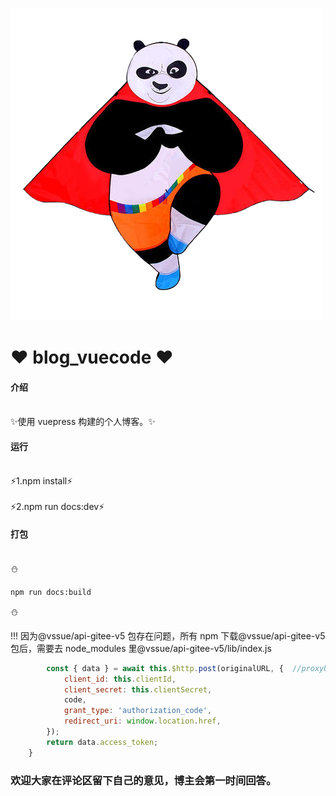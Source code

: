 ![RUNOOB 图标](/docs/.vuepress/public/img/panda4.png)

# ❤️ blog_vuecode ❤️

#### 介绍

<br>
✨使用 vuepress 构建的个人博客。✨

#### 运行

<br>
⚡1.npm install⚡ <br><br>
⚡2.npm run docs:dev⚡

#### 打包

<br>
⛄

`npm run docs:build`

⛄

!!! 因为@vssue/api-gitee-v5 包存在问题，所有 npm 下载@vssue/api-gitee-v5 包后，需要去 node_modules 里@vssue/api-gitee-v5/lib/index.js

```js
        const { data } = await this.$http.post(originalURL, {  //proxyURL换为originalURL
            client_id: this.clientId,
            client_secret: this.clientSecret,
            code,
            grant_type: 'authorization_code',
            redirect_uri: window.location.href,
        });
        return data.access_token;
    }
```

<h3>欢迎大家在评论区留下自己的意见，博主会第一时间回答。</h3>
